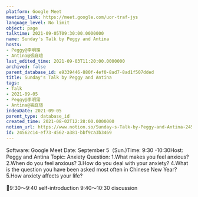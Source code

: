 ```yaml
---
platform: Google Meet
meeting_link: https://meet.google.com/uor-traf-jys
language_level: No limit
object: page
talktime: 2021-09-05T09:30:00.0000000
name: Sunday's Talk by Peggy and Antina
hosts:
- Peggy@李明霈
- Antina@張庭瑄
last_edited_time: 2021-09-03T11:20:00.0000000
archived: false
parent_database_id: e9339446-880f-4ef0-8ad7-8ad1f507dded
title: Sunday's Talk by Peggy and Antina
tags:
- Talk
- 2021-09-05
- Peggy@李明霈
- Antina@張庭瑄
indexDate: 2021-09-05
parent_type: database_id
created_time: 2021-08-02T12:28:00.0000000
notion_url: https://www.notion.so/Sunday-s-Talk-by-Peggy-and-Antina-24562c14ef734562a381bbf9ca3b3469
id: 24562c14-ef73-4562-a381-bbf9ca3b3469
---
```


Software: Google Meet
Date: September 5（Sun.)Time: 9:30 -10:30Host: Peggy and Antina Topic: Anxiety
Question:
 1.What makes you feel anxious?2.When do you feel anxious?
3.How do you deal with your anxiety?
4.What is the question you have been asked most often in Chinese New Year?
5.How anxiety affects your life?

📅9:30～9:40 self-introduction 9:40～10:30 discussion





